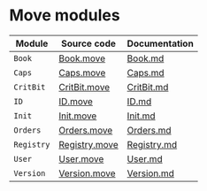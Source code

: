 # Move modules

| Module | Source code | Documentation |
| ------ | ----------- | ------------- |
| `Book` | [Book.move](../../src/move/econia/sources/Book.move) | [Book.md](../../src/move/econia/build/Econia/docs/Book.md) |
| `Caps` | [Caps.move](../../src/move/econia/sources/Caps.move) | [Caps.md](../../src/move/econia/build/Econia/docs/Caps.md) |
| `CritBit` | [CritBit.move](../../src/move/econia/sources/CritBit.move) | [CritBit.md](../../src/move/econia/build/Econia/docs/CritBit.md) |
| `ID` | [ID.move](../../src/move/econia/sources/ID.move) | [ID.md](../../src/move/econia/build/Econia/docs/ID.md) |
| `Init` | [Init.move](../../src/move/econia/sources/Init.move) | [Init.md](../../src/move/econia/build/Econia/docs/Init.md) |
| `Orders` | [Orders.move](../../src/move/econia/sources/Orders.move) | [Orders.md](../../src/move/econia/build/Econia/docs/Orders.md) |
| `Registry` | [Registry.move](../../src/move/econia/sources/Registry.move) | [Registry.md](../../src/move/econia/build/Econia/docs/Registry.md) |
| `User` | [User.move](../../src/move/econia/sources/User.move) | [User.md](../../src/move/econia/build/Econia/docs/User.md) |
| `Version` | [Version.move](../../src/move/econia/sources/Version.move) | [Version.md](../../src/move/econia/build/Econia/docs/Version.md) |